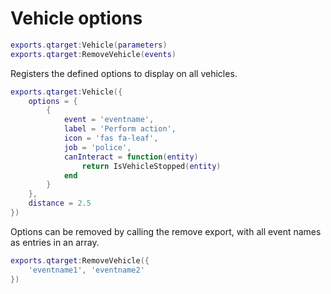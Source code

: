 # Vehicle options
```lua
exports.qtarget:Vehicle(parameters)
exports.qtarget:RemoveVehicle(events)
```
Registers the defined options to display on all vehicles.

```lua
exports.qtarget:Vehicle({
	options = {
		{
			event = 'eventname',
			label = 'Perform action',
			icon = 'fas fa-leaf',
			job = 'police',
			canInteract = function(entity)
				return IsVehicleStopped(entity)
			end
		}
	},
	distance = 2.5
})
```

Options can be removed by calling the remove export, with all event names as entries in an array.
```lua
exports.qtarget:RemoveVehicle({
	'eventname1', 'eventname2'
})
```
